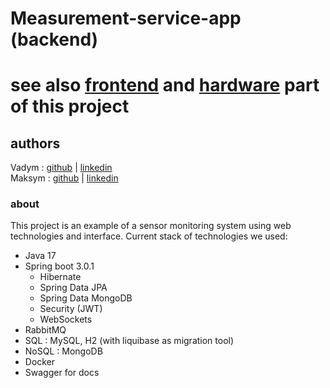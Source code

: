 # Measurement-service-app (backend)
# see also [frontend](https://github.com/guessiwillbefine/measurement-service-frontend) and [hardware](https://github.com/DeepPurpleTest/measurement-service-esp) part of this project
## authors
Vadym : [github](https://github.com/guessiwillbefine) | [linkedin](https://www.linkedin.com/in/vadym-storozhuk-407492248/) <br/>
Maksym : [github](https://github.com/DeepPurpleTest) | [linkedin](https://www.linkedin.com/in/maksim-viskovatov-93636b254/)

### about
This project is an example of a sensor monitoring system using web technologies and interface. Current stack of technologies we used:
- Java 17
- Spring boot 3.0.1
  - Hibernate
  - Spring Data JPA
  - Spring Data MongoDB
  - Security (JWT)
  - WebSockets
- RabbitMQ
- SQL : MySQL, H2 (with liquibase as migration tool)
- NoSQL : MongoDB
- Docker
- Swagger for docs

